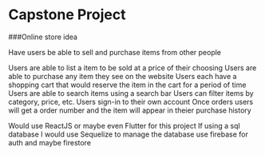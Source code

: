 # Capstone Project

###Online store idea

Have users be able to sell and purchase items from other people 

Users are able to list a item to be sold at a price of their choosing
Users are able to purchase any item they see on the website
Users each have a shopping cart that would reserve the item in the cart for a period of time
Users are able to search items using a search bar
Users can filter items by category, price, etc.
Users sign-in to their own account
Once orders users will get a order number and the item will appear in theier purchase history

Would use ReactJS or maybe even Flutter for this project
If using a sql database I would use Sequelize to manage the database
use firebase for auth and maybe firestore